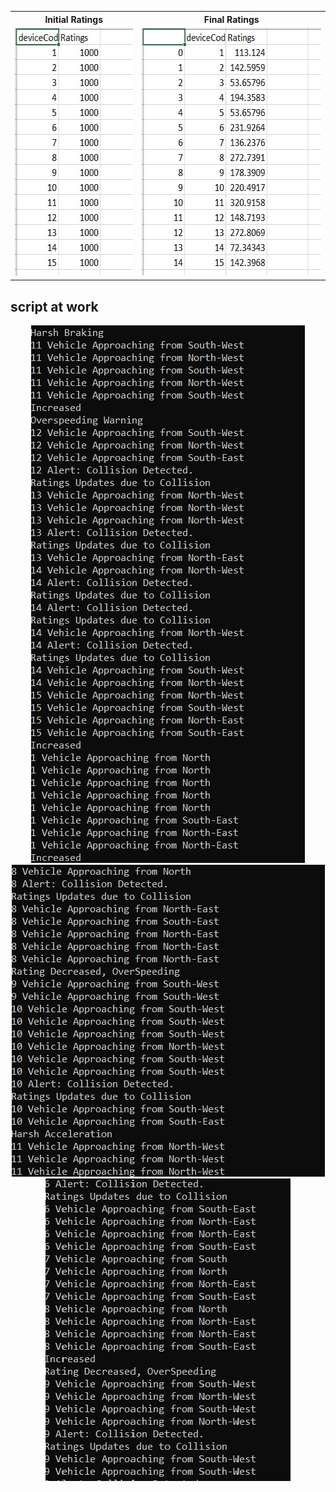 <table align="center"><tr><th>Initial Ratings</th><th>Final Ratings</th></tr>
<tr><td><img width="226" height="397" alt="Initial Ratings" src="screenshots/RatingInitial.jpg"></td><td><img width="349" height="396" alt="Final Ratings" src="screenshots/RatingFinal.jpg"></td></tr></table>

## script at work
<p align="center">
  <img width="438" height="860" alt="Working a" src="screenshots/1.jpg"><br>
  <img width="501" height="499" alt="Working b" src="screenshots/2.jpg"><br>
  <img width="392" height="484" alt="Working c" src="screenshots/3.jpg">
</p>
